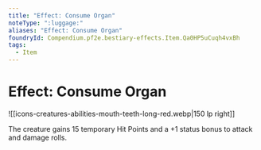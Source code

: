 ```yaml
---
title: "Effect: Consume Organ"
noteType: ":luggage:"
aliases: "Effect: Consume Organ"
foundryId: Compendium.pf2e.bestiary-effects.Item.Qa0HP5uCuqh4vxBh
tags:
  - Item
---
```


# Effect: Consume Organ
![[icons-creatures-abilities-mouth-teeth-long-red.webp|150 lp right]]

The creature gains 15 temporary Hit Points and a +1 status bonus to attack and damage rolls.
